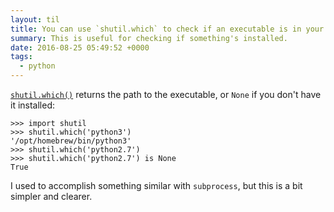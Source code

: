 ```yaml
---
layout: til
title: You can use `shutil.which` to check if an executable is in your PATH
summary: This is useful for checking if something's installed.
date: 2016-08-25 05:49:52 +0000
tags:
  - python
---
```

[`shutil.which()`](https://docs.python.org/3/library/shutil.html#shutil.which) returns the path to the executable, or `None` if you don't have it installed:

```pycon
>>> import shutil
>>> shutil.which('python3')
'/opt/homebrew/bin/python3'
>>> shutil.which('python2.7')
>>> shutil.which('python2.7') is None
True
```

I used to accomplish something similar with `subprocess`, but this is a bit simpler and clearer.

